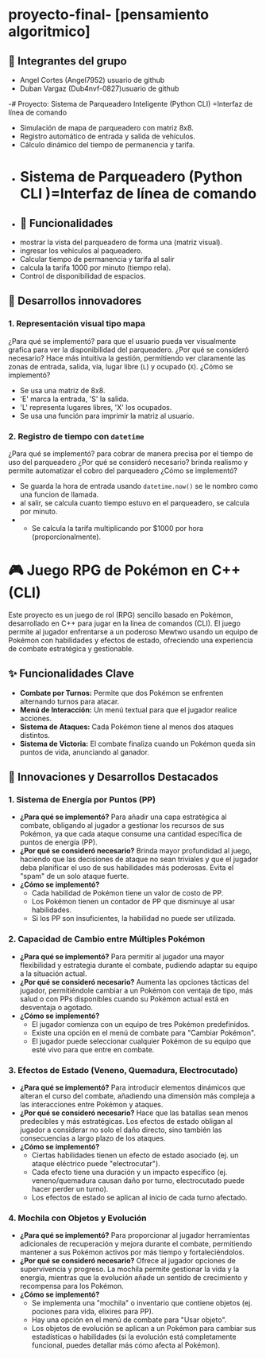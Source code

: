 # proyecto-final- [pensamiento algoritmico]
## 👥 Integrantes del grupo
- Angel Cortes (Angel7952) usuario de github
- Duban Vargaz (Dub4nvf-0827)usuario de github

-# Proyecto: Sistema de Parqueadero Inteligente (Python CLI) =Interfaz de línea de comando
- Simulación de mapa de parqueadero con matriz 8x8.
- Registro automático de entrada y salida de vehículos.
- Cálculo dinámico del tiempo de permanencia y tarifa.
- # Sistema de Parqueadero (Python CLI )=Interfaz de línea de comando
- ## 🚗 Funcionalidades
- mostrar la vista del parqueadero de forma una (matriz visual).
- ingresar los vehiculos al paqueadero.
-  Calcular tiempo de permanencia y tarifa al salir
- calcula la tarifa 1000 por minuto (tiempo rela).
- Control de disponibilidad de espacios.
## 📌 Desarrollos innovadores
### 1. Representación visual tipo mapa
¿Para qué se implementó?
para que el usuario pueda ver visualmente grafica para ver la disponibilidad del parqueadero.
¿Por qué se consideró necesario?
Hace más intuitiva la gestión, permitiendo ver claramente las zonas de entrada, salida, vía, lugar libre (`L`) y ocupado (`X`).
¿Cómo se implementó?
- Se usa una matriz de 8x8.
- 'E' marca la entrada, 'S' la salida.
- 'L' representa lugares libres, 'X' los ocupados.
- Se usa una función para imprimir la matriz al usuario.
### 2. Registro de tiempo con `datetime`
¿Para qué se implementó?
para cobrar de manera precisa por el tiempo de uso del parqueadero
¿Por qué se consideró necesario?
brinda realismo y permite automatizar el cobro del parqueadero
¿Cómo se implementó?
- Se guarda la hora de entrada usando `datetime.now()` se le nombro como una funcion de llamada.
- al salir, se calcula cuanto tiempo estuvo en el parqueadero, se calcula por minuto.
- - Se calcula la tarifa multiplicando por $1000 por hora (proporcionalmente). 
  
# 🎮 Juego RPG de Pokémon en C++ (CLI)

Este proyecto es un juego de rol (RPG) sencillo basado en Pokémon, desarrollado en C++ para jugar en la línea de comandos (CLI). El juego permite al jugador enfrentarse a un poderoso Mewtwo usando un equipo de Pokémon con habilidades y efectos de estado, ofreciendo una experiencia de combate estratégica y gestionable.

## ✨ Funcionalidades Clave

* **Combate por Turnos:** Permite que dos Pokémon se enfrenten alternando turnos para atacar.
* **Menú de Interacción:** Un menú textual para que el jugador realice acciones.
* **Sistema de Ataques:** Cada Pokémon tiene al menos dos ataques distintos.
* **Sistema de Victoria:** El combate finaliza cuando un Pokémon queda sin puntos de vida, anunciando al ganador.

## 📌 Innovaciones y Desarrollos Destacados

### 1. Sistema de Energía por Puntos (PP)

* **¿Para qué se implementó?**
    Para añadir una capa estratégica al combate, obligando al jugador a gestionar los recursos de sus Pokémon, ya que cada ataque consume una cantidad específica de puntos de energía (PP).
* **¿Por qué se consideró necesario?**
    Brinda mayor profundidad al juego, haciendo que las decisiones de ataque no sean triviales y que el jugador deba planificar el uso de sus habilidades más poderosas. Evita el "spam" de un solo ataque fuerte.
* **¿Cómo se implementó?**
    * Cada habilidad de Pokémon tiene un valor de costo de PP.
    * Los Pokémon tienen un contador de PP que disminuye al usar habilidades.
    * Si los PP son insuficientes, la habilidad no puede ser utilizada.

### 2. Capacidad de Cambio entre Múltiples Pokémon

* **¿Para qué se implementó?**
    Para permitir al jugador una mayor flexibilidad y estrategia durante el combate, pudiendo adaptar su equipo a la situación actual.
* **¿Por qué se consideró necesario?**
    Aumenta las opciones tácticas del jugador, permitiéndole cambiar a un Pokémon con ventaja de tipo, más salud o con PPs disponibles cuando su Pokémon actual está en desventaja o agotado.
* **¿Cómo se implementó?**
    * El jugador comienza con un equipo de tres Pokémon predefinidos.
    * Existe una opción en el menú de combate para "Cambiar Pokémon".
    * El jugador puede seleccionar cualquier Pokémon de su equipo que esté vivo para que entre en combate.

### 3. Efectos de Estado (Veneno, Quemadura, Electrocutado)

* **¿Para qué se implementó?**
    Para introducir elementos dinámicos que alteran el curso del combate, añadiendo una dimensión más compleja a las interacciones entre Pokémon y ataques.
* **¿Por qué se consideró necesario?**
    Hace que las batallas sean menos predecibles y más estratégicas. Los efectos de estado obligan al jugador a considerar no solo el daño directo, sino también las consecuencias a largo plazo de los ataques.
* **¿Cómo se implementó?**
    * Ciertas habilidades tienen un efecto de estado asociado (ej. un ataque eléctrico puede "electrocutar").
    * Cada efecto tiene una duración y un impacto específico (ej. veneno/quemadura causan daño por turno, electrocutado puede hacer perder un turno).
    * Los efectos de estado se aplican al inicio de cada turno afectado.

### 4. Mochila con Objetos y Evolución

* **¿Para qué se implementó?**
    Para proporcionar al jugador herramientas adicionales de recuperación y mejora durante el combate, permitiendo mantener a sus Pokémon activos por más tiempo y fortaleciéndolos.
* **¿Por qué se consideró necesario?**
    Ofrece al jugador opciones de supervivencia y progreso. La mochila permite gestionar la vida y la energía, mientras que la evolución añade un sentido de crecimiento y recompensa para los Pokémon.
* **¿Cómo se implementó?**
    * Se implementa una "mochila" o inventario que contiene objetos (ej. pociones para vida, elixires para PP).
    * Hay una opción en el menú de combate para "Usar objeto".
    * Los objetos de evolución se aplican a un Pokémon para cambiar sus estadísticas o habilidades (si la evolución está completamente funcional, puedes detallar más cómo afecta al Pokémon).


